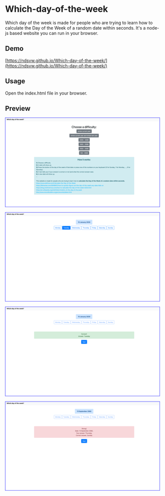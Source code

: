 # Which-day-of-the-week

Which day of the week is made for people who are trying to learn how to calculate the Day of the Week of a random date within seconds. 
It's a node-js based website you can run in your browser.

## Demo

[https://ndsvw.github.io/Which-day-of-the-week/](https://ndsvw.github.io/Which-day-of-the-week/)

## Usage

Open the index.html file in your browser.

## Preview

![Which-day-of-the-week](img/img1.png)

![Which-day-of-the-week](img/img2.png)

![Which-day-of-the-week](img/img3.png)

![Which-day-of-the-week](img/img4.png)